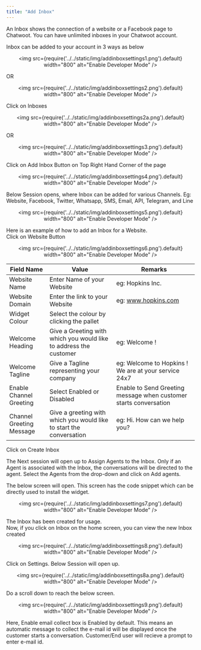 ```yaml
---
title: "Add Inbox"
---
```


An Inbox shows the connection of a website or a Facebook page to Chatwoot. You can have unlimited inboxes in your Chatwoot account.

Inbox can be added to your account in 3 ways as below  
<div align="center">

<img src={require('../../static/img/addinboxsettings1.png').default} width="800" alt="Enable Developer Mode" />

</div>

OR

<div align="center">

<img src={require('../../static/img/addinboxsettings2.png').default} width="800" alt="Enable Developer Mode" />

</div>   
Click on Inboxes

<div align="center">

<img src={require('../../static/img/addinboxsettings2a.png').default} width="800" alt="Enable Developer Mode" />

</div> 
OR

<div align="center">

<img src={require('../../static/img/addinboxsettings3.png').default} width="800" alt="Enable Developer Mode" />

</div>  

Click on Add Inbox Button on Top Right Hand Corner of the page

<div align="center">

<img src={require('../../static/img/addinboxsettings4.png').default} width="800" alt="Enable Developer Mode" />

</div> 

Below Session opens, where Inbox can be added for various Channels. Eg: Website, Facebook, Twitter, Whatsapp, SMS, Email, API, Telegram, and Line  
<div align="center">

<img src={require('../../static/img/addinboxsettings5.png').default} width="800" alt="Enable Developer Mode" />

</div>   

Here is an example of how to add an Inbox for a Website.   
Click on Website Button

<div align="center">

<img src={require('../../static/img/addinboxsettings6.png').default} width="800" alt="Enable Developer Mode" />

</div>  

| Field Name               | Value                                                                | Remarks                                                           |
|--------------------------|----------------------------------------------------------------------|-------------------------------------------------------------------|
| Website Name             | Enter Name of your Website                                           | eg: Hopkins Inc.                                                  |
| Website Domain           | Enter the link to your Website                                       | eg: www.hopkins.com                                               |
| Widget Colour            | Select the colour by clicking the pallet                             |                                                                   |
| Welcome Heading          | Give a Greeting with which you  would like to address the customer   | eg: Welcome !                                                     |
| Welcome Tagline          | Give a Tagline representing your  company                            | eg: Welcome to Hopkins !  We are at your service 24x7             |
| Enable Channel Greeting  | Select Enabled or Disabled                                           | Enable to Send Greeting message when customer starts conversation |
| Channel Greeting Message | Give a greeting with which you would  like to start the conversation | eg: Hi. How can we help you?                                       |

Click on Create Inbox

The Next session will open up to Assign Agents to the Inbox. Only if an Agent is associated with the Inbox, the conversations will be directed to the agent.
Select the Agents from the drop-down and click on Add agents.

The below screen will open. This screen has the code snippet which can be directly used to install the widget. 

<div align="center">

<img src={require('../../static/img/addinboxsettings7.png').default} width="800" alt="Enable Developer Mode" />

</div>  

The Inbox has been created for usage.   
Now, if you click on Inbox on the home screen, you can view the new Inbox created

<div align="center">

<img src={require('../../static/img/addinboxsettings8.png').default} width="800" alt="Enable Developer Mode" />

</div>  


Click on Settings. Below Session will open up.

<div align="center">

<img src={require('../../static/img/addinboxsettings8a.png').default} width="800" alt="Enable Developer Mode" />

</div>   

Do a scroll down to reach the below screen.

<div align="center">

<img src={require('../../static/img/addinboxsettings9.png').default} width="800" alt="Enable Developer Mode" />

</div> 

Here, Enable email collect box is Enabled by default. This means an automatic message to collect the e-mail id will be displayed once the customer starts a conversation. Customer/End user will recieve a prompt to enter e-mail id.





